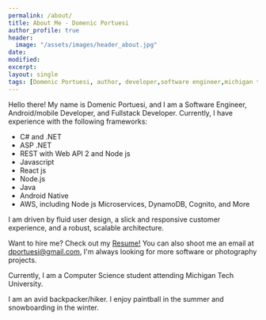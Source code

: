 ```yaml
---
permalink: /about/
title: About Me - Domenic Portuesi
author_profile: true
header:
  image: "/assets/images/header_about.jpg"
date:
modified:
excerpt:
layout: single
tags: [Domenic Portuesi, author, developer,software engineer,michigan tech, computer science]
---
```


Hello there!
My name is Domenic Portuesi, and I am a Software Engineer, Android/mobile Developer, and Fullstack Developer. Currently, I have experience with the following frameworks:

* C# and .NET 
* ASP .NET 
* REST with Web API 2 and Node js
* Javascript
* React js
* Node.js
* Java
* Android Native
* AWS, including Node js Microservices, DynamoDB, Cognito, and More

I am driven by fluid user design, a slick and responsive customer experience, and a robust, scalable architecture.

Want to hire me? Check out my [Resume!](https://drive.google.com/file/d/1rzwqXF4DggwHhCBnyyes-1DM2-GSz_lq/view?usp=sharing) You can also shoot me an email at dportuesi@gmail.com, I'm always looking for more software or photography projects.

Currently, I am a Computer Science student attending Michigan Tech University.

I am an avid backpacker/hiker. I enjoy paintball in the summer and snowboarding in the winter.
